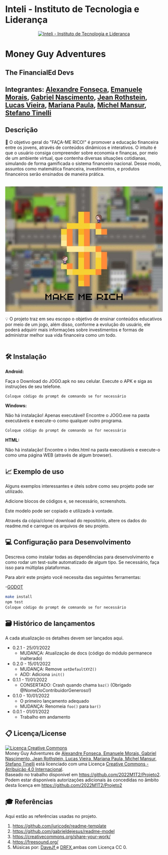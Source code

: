 # Inteli - Instituto de Tecnologia e Liderança 

<p align="center">
<a href= "https://www.inteli.edu.br/"><img src="https://www.inteli.edu.br/wp-content/uploads/2021/08/20172028/marca_1-2.png" alt="Inteli - Instituto de Tecnologia e Liderança" border="0"></a>
</p>

# Money Guy Adventures

## The FinancialEd Devs

## Integrantes: <a href="https://www.linkedin.com/in/alexandrefonseca00/" target = "_blank" >Alexandre Fonseca</a>, <a href="https://www.linkedin.com/in/emanuele-morais-b17a961a5/" target = "_blank">Emanuele Morais</a>, <a href="https://www.linkedin.com/in/gabriel-nascimento-b80933217/" target="_blank">Gabriel Nascimento</a>, <a href="https://www.linkedin.com/in/jean-lucas-rothstein-machado-345872231/" target= "_blank" >Jean Rothstein</a>, <a href="https://www.linkedin.com/in/lucas-britto-376665208/" target="_blank">Lucas Vieira</a>, <a href="https://www.linkedin.com/in/mariana-silva-b21258232/" target="_blank">Mariana Paula</a>, <a href="https://www.linkedin.com/in/victorbarq/" target="_blank">Michel Mansur</a>, <a href="https://www.linkedin.com/in/victorbarq/" target="_blank">Stefano Tinelli</a>

## Descrição

📜 O objetivo geral do "FAÇA-ME RICO!" é promover a educação financeira entre os jovens, através de conteúdos dinâmicos e interativos. O intuito é que o usuário consiga compreender sobre economia e finanças, por meio de um ambiente virtual, que contenha diversas situações cotidianas, simulando de forma gamificada o sistema financeiro nacional. Desse modo, assuntos como matemática financeira, investimentos, e produtos financeiros serão ensinados de maneira prática.
<br><br>

<img src="imagens\logo.jpeg" alt="Logo" align="center">



💡 O projeto traz em seu escopo o objetivo de ensinar conteúdos educativos por meio de um jogo, além disso, conforme a evolução do usuário, ele poderá adquirir mais informações sobre investimentos e formas de administrar melhor sua vida financeira como um todo.
<br><br>


## 🛠 Instalação

<b>Android:</b>

Faça o Download do JOGO.apk no seu celular.
Execute o APK e siga as instruções de seu telefone.

```sh
Coloque código do prompt de comnando se for necessário
```

<b>Windows:</b>

Não há instalação! Apenas executável!
Encontre o JOGO.exe na pasta executáveis e execute-o como qualquer outro programa.

```sh
Coloque código do prompt de comnando se for necessário
```

<b>HTML:</b>

Não há instalação!
Encontre o index.html na pasta executáveis e execute-o como uma página WEB (através de algum browser).

## 📈 Exemplo de uso

Alguns exemplos interessantes e úteis sobre como seu projeto pode ser utilizado.

Adicione blocos de códigos e, se necessário, screenshots.

Este modelo pode ser copiado e utilizado à vontade.

Através da cópia/clone/ download do repositório, altere os dados do readme.md e carregue os arquivos de seu projeto.

## 💻 Configuração para Desenvolvimento

Descreva como instalar todas as dependências para desenvolvimento e como rodar um test-suite automatizado de algum tipo. Se necessário, faça isso para múltiplas plataformas.

Para abrir este projeto você necessita das seguintes ferramentas:

-<a href="https://godotengine.org/download">GODOT</a>

```sh
make install
npm test
Coloque código do prompt de comnando se for necessário
```

## 🗃 Histórico de lançamentos

A cada atualização os detalhes devem ser lançados aqui.

* 0.2.1 - 25/01/2022
    * MUDANÇA: Atualização de docs (código do módulo permanece inalterado)
* 0.2.0 - 15/01/2022
    * MUDANÇA: Remove `setDefaultXYZ()`
    * ADD: Adiciona `init()`
* 0.1.1 - 11/01/2022
    * CONSERTADO: Crash quando chama `baz()` (Obrigado @NomeDoContribuidorGeneroso!)
* 0.1.0 - 10/01/2022
    * O primeiro lançamento adequado
    * MUDANÇA: Renomeia `foo()` para `bar()`
* 0.0.1 - 01/01/2022
    * Trabalho em andamento

## 📋 Licença/License

<p xmlns:cc="http://creativecommons.org/ns#" xmlns:dct="http://purl.org/dc/terms/"><a rel="license" href="http://creativecommons.org/licenses/by/4.0/"><img alt="Licença Creative Commons" style="border-width:0" src="https://i.creativecommons.org/l/by/4.0/88x31.png" /></a><br /><span xmlns:dct="http://purl.org/dc/terms/" href="http://purl.org/dc/dcmitype/Dataset" property="dct:title" rel="dct:type">Money Guy Adventures</span> de <a xmlns:cc="http://creativecommons.org/ns#" href="https://github.com/2022M1T2/Projeto2" property="cc:attributionName" rel="cc:attributionURL">Alexandre Fonseca, Emanuele Morais, Gabriel Nascimento,  Jean Rothstein, Lucas Vieira, Mariana Paula,  Michel Mansur, Stefano Tinelli</a> está licenciado com uma Licença <a rel="license" href="http://creativecommons.org/licenses/by/4.0/">Creative Commons - Atribuição 4.0 Internacional</a>.<br />Baseado no trabalho disponível em <a xmlns:dct="http://purl.org/dc/terms/" href="https://github.com/2022M1T2/Projeto2" rel="dct:source">https://github.com/2022M1T2/Projeto2</a>.<br />Podem estar disponíveis autorizações adicionais às concedidas no âmbito desta licença em <a xmlns:cc="http://creativecommons.org/ns#" href="https://github.com/2022M1T2/Projeto2" rel="cc:morePermissions">https://github.com/2022M1T2/Projeto2</a></p>

## 🎓 Referências

Aqui estão as referências usadas no projeto.

1. <https://github.com/iuricode/readme-template>
2. <https://github.com/gabrieldejesus/readme-model>
3. <https://creativecommons.org/share-your-work/>
4. <https://freesound.org/>
5. Músicas por: <a href="https://freesound.org/people/DaveJf/sounds/616544/"> DaveJf </a> e <a href="https://freesound.org/people/DRFX/sounds/338986/"> DRFX </a> ambas com Licença CC 0.
